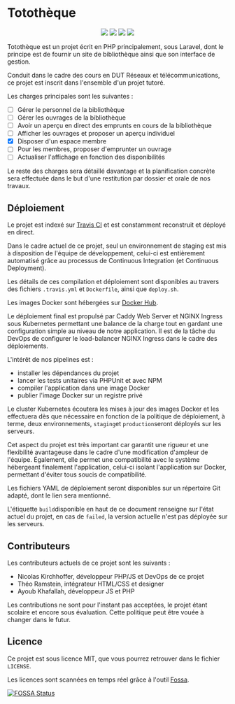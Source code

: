 <p align="center"><h1>Totothèque</h1></p>

<p align="center">
    <a href="https://app.fossa.com/projects/git%2Bgithub.com%2Fnkirchhoffer%2Ftototheque?ref=badge_shield" alt="FOSSA Status"><img src="https://app.fossa.com/api/projects/git%2Bgithub.com%2Fnkirchhoffer%2Ftototheque.svg?type=shield"/></a>
    <a href="https://travis-ci.com/nkirchhoffer/tototheque" alt="TravisCI Status"><img src="https://travis-ci.com/nkirchhoffer/tototheque.svg?branch=master" /></a>
    <a href="https://github.styleci.io/repos/177466059"><img src="https://github.styleci.io/repos/177466059/shield?branch=master"></a>
    <a href="https://www.codacy.com?utm_source=github.com&amp;utm_medium=referral&amp;utm_content=nkirchhoffer/tototheque&amp;utm_campaign=Badge_Grade"><img src="https://api.codacy.com/project/badge/Grade/e742f20d1f2f49c39261bcf78ed472cc"/></a>
</p>

Totothèque est un projet écrit en PHP principalement, sous Laravel, dont le principe est de fournir un site de bibliothèque ainsi que son interface de gestion.

Conduit dans le cadre des cours en DUT Réseaux et télécommunications, ce projet est inscrit dans l'ensemble d'un projet tutoré.

Les charges principales sont les suivantes :

- [ ] Gérer le personnel de la bibliothèque
- [ ] Gérer les ouvrages de la bibliothèque
- [ ] Avoir un aperçu en direct des emprunts en cours de la bibliothèque
- [ ] Afficher les ouvrages et proposer un aperçu individuel
- [x] Disposer d'un espace membre
- [ ] Pour les membres, proposer d'emprunter un ouvrage
- [ ] Actualiser l'affichage en fonction des disponibilités

Le reste des charges sera détaillé davantage et la planification concrète sera effectuée dans le but d'une restitution par dossier et orale de nos travaux.

## Déploiement

Le projet est indexé sur [Travis CI](https://travis-ci.com) et est constamment reconstruit et déployé en direct.

Dans le cadre actuel de ce projet, seul un environnement de staging est mis à disposition de l'équipe de développement, celui-ci est entièrement automatisé grâce au processus de Continuous Integration (et Continuous Deployment).

Les détails de ces compilation et déploiement sont disponibles au travers des fichiers `.travis.yml` et `Dockerfile`, ainsi que `deploy.sh`.

Les images Docker sont hébergées sur [Docker Hub](https://hub.docker.com).

Le déploiement final est propulsé par Caddy Web Server et NGINX Ingress sous Kubernetes permettant une balance de la charge tout en gardant une configuration simple au niveau de notre application. Il est de la tâche du DevOps de configurer le load-balancer NGINX Ingress dans le cadre des déploiements.

L'intérêt de nos pipelines est :

- installer les dépendances du projet
- lancer les tests unitaires via PHPUnit et avec NPM
- compiler l'application dans une image Docker
- publier l'image Docker sur un registre privé

Le cluster Kubernetes écoutera les mises à jour des images Docker et les effectuera dès que nécessaire en fonction de la politique de déploiement, à terme, deux environnements, `staging`et `production`seront déployés sur les serveurs.

Cet aspect du projet est très important car garantit une rigueur et une flexibilité avantageuse dans le cadre d'une modification d'ampleur de l'équipe. Également, elle permet une compatibilité avec le système hébergeant finalement l'application, celui-ci isolant l'application sur Docker, permettant d'éviter tous soucis de compatibilité.

Les fichiers YAML de déploiement seront disponibles sur un répertoire Git adapté, dont le lien sera mentionné.

L'étiquette `build`disponible en haut de ce document renseigne sur l'état actuel du projet, en cas de `failed`, la version actuelle n'est pas déployée sur les serveurs.

## Contributeurs

Les contributeurs actuels de ce projet sont les suivants :

- Nicolas Kirchhoffer, développeur PHP/JS et DevOps de ce projet
- Théo Ramstein, intégrateur HTML/CSS et designer
- Ayoub Khafallah, développeur JS et PHP

Les contributions ne sont pour l'instant pas acceptées, le projet étant scolaire et encore sous évaluation. Cette politique peut être vouée à changer dans le futur.

## Licence

Ce projet est sous licence MIT, que vous pourrez retrouver dans le fichier `LICENSE`.

Les licences sont scannées en temps réel grâce à l'outil [Fossa](https://fossa.com).

[![FOSSA Status](https://app.fossa.com/api/projects/git%2Bgithub.com%2Fnkirchhoffer%2Ftototheque.svg?type=large)](https://app.fossa.com/projects/git%2Bgithub.com%2Fnkirchhoffer%2Ftototheque?ref=badge_large)

